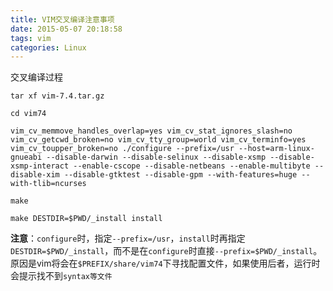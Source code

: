 ```yaml
---
title: VIM交叉编译注意事项
date: 2015-05-07 20:18:58
tags: vim
categories: Linux
---
```


交叉编译过程

```
tar xf vim-7.4.tar.gz

cd vim74

vim_cv_memmove_handles_overlap=yes vim_cv_stat_ignores_slash=no vim_cv_getcwd_broken=no vim_cv_tty_group=world vim_cv_terminfo=yes vim_cv_toupper_broken=no ./configure --prefix=/usr --host=arm-linux-gnueabi --disable-darwin --disable-selinux --disable-xsmp --disable-xsmp-interact --enable-cscope --disable-netbeans --enable-multibyte --disable-xim --disable-gtktest --disable-gpm --with-features=huge --with-tlib=ncurses

make 

make DESTDIR=$PWD/_install install

```


**注意**：`configure`时，指定`--prefix=/usr`，`install`时再指定`DESTDIR=$PWD/_install`，而不是在`configure`时直接`--prefix=$PWD/_install`。原因是vim将会在`$PREFIX/share/vim74`下寻找配置文件，如果使用后者，运行时会提示找不到`syntax等文件`